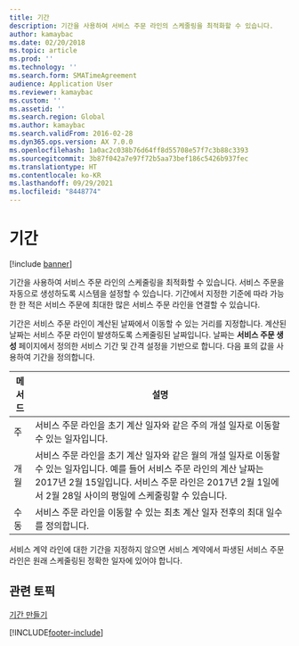 ```yaml
---
title: 기간
description: 기간을 사용하여 서비스 주문 라인의 스케줄링을 최적화할 수 있습니다.
author: kamaybac
ms.date: 02/20/2018
ms.topic: article
ms.prod: ''
ms.technology: ''
ms.search.form: SMATimeAgreement
audience: Application User
ms.reviewer: kamaybac
ms.custom: ''
ms.assetid: ''
ms.search.region: Global
ms.author: kamaybac
ms.search.validFrom: 2016-02-28
ms.dyn365.ops.version: AX 7.0.0
ms.openlocfilehash: 1a0ac2c038b76d64ff8d55708e57f7c3b88c3393
ms.sourcegitcommit: 3b87f042a7e97f72b5aa73bef186c5426b937fec
ms.translationtype: HT
ms.contentlocale: ko-KR
ms.lasthandoff: 09/29/2021
ms.locfileid: "8448774"
---
```

# <a name="time-windows"></a>기간  

[!include [banner](../includes/banner.md)]

기간을 사용하여 서비스 주문 라인의 스케줄링을 최적화할 수 있습니다. 서비스 주문을 자동으로 생성하도록 시스템을 설정할 수 있습니다. 기간에서 지정한 기준에 따라 가능한 한 적은 서비스 주문에 최대한 많은 서비스 주문 라인을 연결할 수 있습니다.

기간은 서비스 주문 라인이 계산된 날짜에서 이동할 수 있는 거리를 지정합니다. 계산된 날짜는 서비스 주문 라인이 발생하도록 스케줄링된 날짜입니다. 날짜는 **서비스 주문 생성** 페이지에서 정의한 서비스 기간 및 간격 설정을 기반으로 합니다. 다음 표의 값을 사용하여 기간을 정의합니다.

| 메서드 | 설명                                                                                                                                                                                                                                                                                           |
|--------|-------------------------------------------------------------------------------------------------------------------------------------------------------------------------------------------------------------------------------------------------------------------------------------------------------|
| 주   | 서비스 주문 라인을 초기 계산 일자와 같은 주의 개설 일자로 이동할 수 있는 일자입니다.                                                                                                                                                                                    |
| 개월  | 서비스 주문 라인을 초기 계산 일자와 같은 월의 개설 일자로 이동할 수 있는 일자입니다. 예를 들어 서비스 주문 라인의 계산 날짜는 2017년 2월 15일입니다. 서비스 주문 라인은 2017년 2월 1일에서 2월 28일 사이의 평일에 스케줄링할 수 있습니다. |
| 수동 | 서비스 주문 라인을 이동할 수 있는 최초 계산 일자 전후의 최대 일수를 정의합니다.                                                                                                                                                                           |

서비스 계약 라인에 대한 기간을 지정하지 않으면 서비스 계약에서 파생된 서비스 주문 라인은 원래 스케줄링된 정확한 일자에 있어야 합니다.

## <a name="related-topics"></a>관련 토픽

[기간 만들기](create-time-windows.md)



[!INCLUDE[footer-include](../../includes/footer-banner.md)]